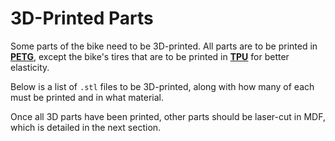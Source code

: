 <script setup>
    import ComponentsToPrintTable from "../.vitepress/theme/components/ComponentsToPrintTable.vue";
</script>

# 3D-Printed Parts

Some parts of the bike need to be 3D-printed. All parts are to be printed in [**PETG**](https://en.wikipedia.org/wiki/Polyethylene_terephthalate), except the bike's tires that are to be printed in [**TPU**](https://en.wikipedia.org/wiki/Thermoplastic_polyurethane) for better elasticity.

Below is a list of `.stl` files to be 3D-printed, along with how many of each must be printed and in what material.

<ComponentsToPrintTable />

Once all 3D parts have been printed, other parts should be laser-cut in MDF, which is detailed in the next section.